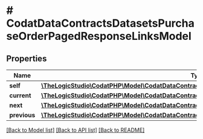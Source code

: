# # CodatDataContractsDatasetsPurchaseOrderPagedResponseLinksModel

## Properties

Name | Type | Description | Notes
------------ | ------------- | ------------- | -------------
**self** | [**\TheLogicStudio\CodatPHP\Model\CodatDataContractsDatasetsPurchaseOrderPagedResponseHrefModel**](CodatDataContractsDatasetsPurchaseOrderPagedResponseHrefModel.md) |  | [optional]
**current** | [**\TheLogicStudio\CodatPHP\Model\CodatDataContractsDatasetsPurchaseOrderPagedResponseHrefModel**](CodatDataContractsDatasetsPurchaseOrderPagedResponseHrefModel.md) |  | [optional]
**next** | [**\TheLogicStudio\CodatPHP\Model\CodatDataContractsDatasetsPurchaseOrderPagedResponseHrefModel**](CodatDataContractsDatasetsPurchaseOrderPagedResponseHrefModel.md) |  | [optional]
**previous** | [**\TheLogicStudio\CodatPHP\Model\CodatDataContractsDatasetsPurchaseOrderPagedResponseHrefModel**](CodatDataContractsDatasetsPurchaseOrderPagedResponseHrefModel.md) |  | [optional]

[[Back to Model list]](../../README.md#models) [[Back to API list]](../../README.md#endpoints) [[Back to README]](../../README.md)
